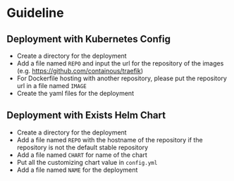 # Guideline

## Deployment with Kubernetes Config
- Create a directory for the deployment
- Add a file named `REPO` and input the url for the repository of the images (e.g. https://github.com/containous/traefik)
- For Dockerfile hosting with another repository, please put the repository url in a file named `IMAGE`
- Create the yaml files for the deployment

## Deployment with Exists Helm Chart
- Create a directory for the deployment
- Add a file named `REPO` with the hostname of the repository if the repository is not the default stable repository
- Add a file named `CHART` for name of the chart
- Put all the customizing chart value in `config.yml`
- Add a file named `NAME` for the deployment
